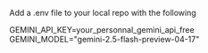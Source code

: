 Add a .env file to your local repo with the following

GEMINI_API_KEY=your_personnal_gemini_api_free
GEMINI_MODEL="gemini-2.5-flash-preview-04-17"
